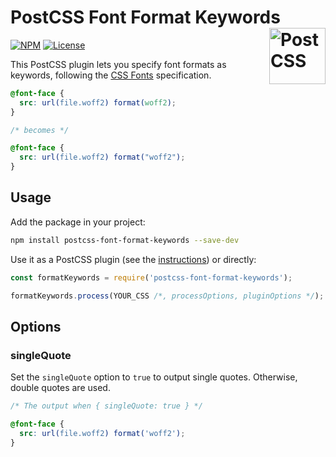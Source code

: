 # PostCSS Font Format Keywords [<img src="https://api.postcss.org/logo.svg" alt="PostCSS" width="90" height="90" align="right">](https://github.com/postcss/postcss)

[![NPM](https://img.shields.io/npm/v/postcss-font-format-keywords.svg)](https://www.npmjs.com/package/postcss-font-format-keywords)
[![License](https://img.shields.io/npm/l/postcss-font-format-keywords.svg)](LICENSE)

This PostCSS plugin lets you specify font formats as keywords, following the
[CSS Fonts](https://drafts.csswg.org/css-fonts-4/#font-format-values)
specification.

```css
@font-face {
  src: url(file.woff2) format(woff2);
}

/* becomes */

@font-face {
  src: url(file.woff2) format("woff2");
}
```

## Usage

Add the package in your project:

```sh
npm install postcss-font-format-keywords --save-dev
```

Use it as a PostCSS plugin
(see the [instructions](https://github.com/postcss/postcss#usage))
or directly:

```js
const formatKeywords = require('postcss-font-format-keywords');

formatKeywords.process(YOUR_CSS /*, processOptions, pluginOptions */);
```

## Options

### singleQuote

Set the `singleQuote` option to `true` to output single quotes.
Otherwise, double quotes are used.

```css
/* The output when { singleQuote: true } */

@font-face {
  src: url(file.woff2) format('woff2');
}
```
